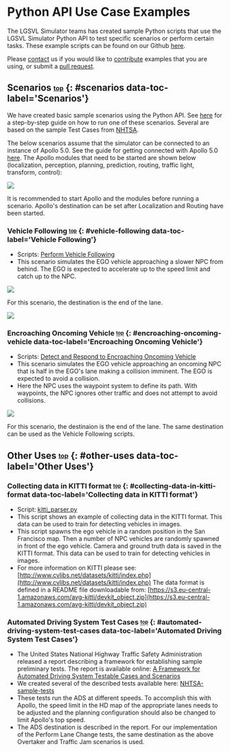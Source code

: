 # <a name="top"></a> Python API Use Case Examples

The LGSVL Simulator teams has created sample Python scripts that use the LGSVL Simulator Python API to test specific scenarios or perform certain tasks. These example scripts can be found on our Github [here](https://github.com/lgsvl/simulator/tree/master/Api/examples).

Please [contact](mailto:contact@lgsvlsimulator.com) us if you would like to [contribute](contributing.md) examples that you are using, or submit a [pull request](https://github.com/lgsvl/simulator/pulls).



## Scenarios <sub><sup>[top](#top)</sup></sub> {: #scenarios data-toc-label='Scenarios'}

We have created basic sample scenarios using the Python API. See [here](api-how-to-run-scenario.md) for a step-by-step guide on how to run one of these scenarios. Several are based on the sample Test Cases from [NHTSA](https://www.nhtsa.gov/sites/nhtsa.dot.gov/files/documents/13882-automateddrivingsystems_092618_v1a_tag.pdf).

The below scenarios assume that the simulator can be connected to an instance of Apollo 5.0. See the guide for getting connected with Apollo 5.0 [here](apollo5-0-instructions.md). The Apollo modules that need to be started are shown below (localization, perception, planning, prediction, routing, traffic light, transform, control):

[![](images/apollo3-5.png)](images/apollo3-5.png)

It is recommended to start Apollo and the modules before running a scenario. Apollo's destination can be set after Localization and Routing have been started.

### Vehicle Following <sub><sup>[top](#top)</sup></sub> {: #vehicle-following data-toc-label='Vehicle Following'}
* Scripts: [Perform Vehicle Following](https://github.com/lgsvl/simulator/blob/master/Api/examples/NHTSA-sample-tests/Vehicle-Following)
* This scenario simulates the EGO vehicle approaching a slower NPC from behind. The EGO is expected to accelerate up to the speed limit and catch up to the NPC. 

[![](images/scenario-VFStart.png)](images/full_size_images/scenario-VFStart.png)

For this scenario, the destination is the end of the lane.

[![](images/scenario-SLRDestination.png)](images/scenario-SLRDestination.png)

### Encroaching Oncoming Vehicle <sub><sup>[top](#top)</sup></sub> {: #encroaching-oncoming-vehicle data-toc-label='Encroaching Oncoming Vehicle'}
* Scripts: [Detect and Respond to Encroaching Oncoming Vehicle](https://github.com/lgsvl/simulator/blob/master/Api/examples/NHTSA-sample-tests/Encroacing-Oncoming-Vehicles)
* This scenario simulates the EGO vehicle approaching an oncoming NPC that is half in the EGO's lane making a collision imminent. The EGO is expected to avoid a collision.
* Here the NPC uses the waypoint system to define its path. With waypoints, the NPC ignores other traffic and does not attempt to avoid collisions.

[![](images/scenario-EOVStart.png)](images/full_size_images/scenario-EOVStart.png)

For this scenario, the destinaion is the end of the lane. The same destination can be used as the Vehicle Following scripts.


## Other Uses <sub><sup>[top](#top)</sup></sub> {: #other-uses data-toc-label='Other Uses'}

### Collecting data in KITTI format <sub><sup>[top](#top)</sup></sub> {: #collecting-data-in-kitti-format data-toc-label='Collecting data in KITTI format'}

* Script: [kitti_parser.py](https://github.com/lgsvl/simulator/blob/master/Api/examples/kitti_parser.py)
* This script shows an example of collecting data in the KITTI format. This data can be used to train for detecting vehicles in images. 
* This script spawns the ego vehicle in a random position in the San Francisco map. Then a number of NPC vehicles are randomly spawned in front of the ego vehicle. Camera and ground truth data is saved in the KITTI format. This data can be used to train for detecting vehicles in images. 
* For more information on KITTI please see: [http://www.cvlibs.net/datasets/kitti/index.php](http://www.cvlibs.net/datasets/kitti/index.php) The data format is defined in a README file downloadable from: [https://s3.eu-central-1.amazonaws.com/avg-kitti/devkit_object.zip](https://s3.eu-central-1.amazonaws.com/avg-kitti/devkit_object.zip)

### Automated Driving System Test Cases <sub><sup>[top](#top)</sup></sub> {: #automated-driving-system-test-cases data-toc-label='Automated Driving System Test Cases'}
* The United States National Highway Traffic Safety Administration released a report describing a framework for establishing sample preliminary tests. The report is available online: [A Framework for Automated Driving System Testable Cases and Scenarios](https://www.nhtsa.gov/sites/nhtsa.dot.gov/files/documents/13882-automateddrivingsystems_092618_v1a_tag.pdf)
* We created several of the described tests available here: [NHTSA-sample-tests](https://github.com/lgsvl/simulator/blob/master/Api/examples/NHTSA-sample-tests/)
* These tests run the ADS at different speeds. To accomplish this with Apollo, the speed limit in the HD map of the appropriate lanes needs to be adjusted and the planning configuration should also be changed to limit Apollo's top speed.
* The ADS destination is described in the report. For our implementation of the Perform Lane Change tests, the same destination as the above Overtaker and Traffic Jam scenarios is used.
